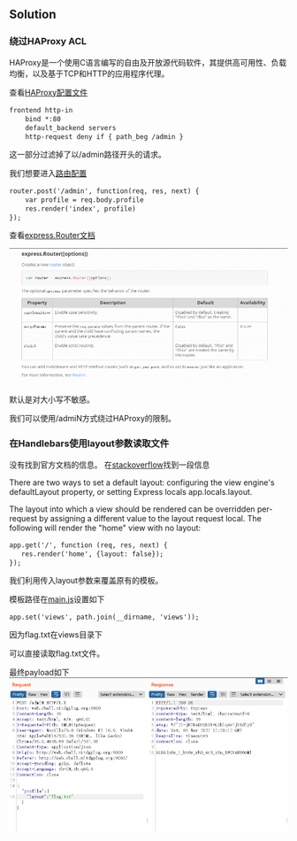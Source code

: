 ## Solution

### 绕过HAProxy ACL
HAProxy是一个使用C语言编写的自由及开放源代码软件，其提供高可用性、负载均衡，以及基于TCP和HTTP的应用程序代理。

查看[HAProxy配置文件](chall/haproxy.cfg)
```
frontend http-in
    bind *:80
    default_backend servers
    http-request deny if { path_beg /admin }
```
这一部分过滤掉了以/admin路径开头的请求。

我们想要进入[路由配置](WEB/chall/routes/main.js)
```
router.post('/admin', function(req, res, next) {
	var profile = req.body.profile
 	res.render('index', profile)
});
```
查看[express.Router文档](https://expressjs.com/zh-cn/api.html#express.router)

![](whoami/whoami0.png)

默认是对大小写不敏感。

我们可以使用/admiN方式绕过HAProxy的限制。

### 在Handlebars使用layout参数读取文件

没有找到官方文档的信息。
在[stackoverflow](https://stackoverflow.com/questions/26871522/how-to-change-default-layout-in-express-using-handlebars)找到一段信息


There are two ways to set a default layout: configuring the view engine's defaultLayout property, or setting Express locals app.locals.layout.

The layout into which a view should be rendered can be overridden per-request by assigning a different value to the layout request local. The following will render the "home" view with no layout:
```
app.get('/', function (req, res, next) {
   res.render('home', {layout: false});
});
```

我们利用传入layout参数来覆盖原有的模板。

模板路径在[main.js](chall/routes/main.js)设置如下
```
app.set('views', path.join(__dirname, 'views'));
```
因为flag.txt在views目录下

可以直接读取flag.txt文件。

最终payload如下
![](whoami/whoami1.png)